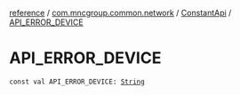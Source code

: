 [reference](../../index.md) / [com.mncgroup.common.network](../index.md) / [ConstantApi](index.md) / [API_ERROR_DEVICE](./-a-p-i_-e-r-r-o-r_-d-e-v-i-c-e.md)

# API_ERROR_DEVICE

`const val API_ERROR_DEVICE: `[`String`](https://kotlinlang.org/api/latest/jvm/stdlib/kotlin/-string/index.html)